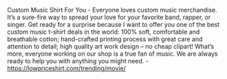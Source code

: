 Custom Music Shirt For You - Everyone loves custom music merchandise. It’s a sure-fire way to spread your love for your favorite band, rapper, or singer. Get ready for a surprise because I want to offer you one of the best custom music t-shirt deals in the world: 100% soft, comfortable and breathable cotton; hand-crafted printing process with great care and attention to detail; high quality art work design – no cheap clipart! What’s more, everyone working on our shop is a true fan of music. We are always ready to help you with anything you might need. - https://lowpriceshirt.com/trending/movie/
